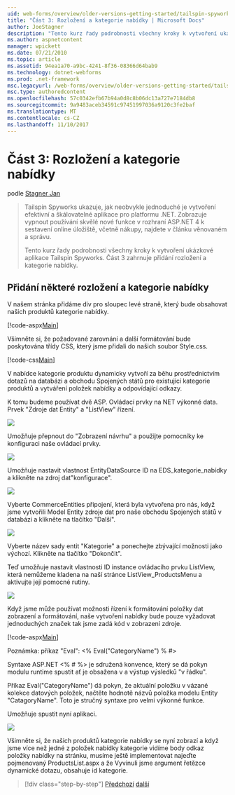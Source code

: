 ```yaml
---
uid: web-forms/overview/older-versions-getting-started/tailspin-spyworks/tailspin-spyworks-part-3
title: "Část 3: Rozložení a kategorie nabídky | Microsoft Docs"
author: JoeStagner
description: "Tento kurz řady podrobnosti všechny kroky k vytvoření ukázkové aplikace Tailspin Spyworks. Část 3 zahrnuje přidání rozložení a kategorie nabídky."
ms.author: aspnetcontent
manager: wpickett
ms.date: 07/21/2010
ms.topic: article
ms.assetid: 94ea1a70-a9bc-4241-8f36-08366d64bab9
ms.technology: dotnet-webforms
ms.prod: .net-framework
msc.legacyurl: /web-forms/overview/older-versions-getting-started/tailspin-spyworks/tailspin-spyworks-part-3
msc.type: authoredcontent
ms.openlocfilehash: 57c0342efb67b94a0d8c8b06dc13a727e7184db8
ms.sourcegitcommit: 9a9483aceb34591c97451997036a9120c3fe2baf
ms.translationtype: MT
ms.contentlocale: cs-CZ
ms.lasthandoff: 11/10/2017
---
```

<a name="part-3-layout-and-category-menu"></a>Část 3: Rozložení a kategorie nabídky
====================
podle [Stagner Jan](https://github.com/JoeStagner)

> Tailspin Spyworks ukazuje, jak neobvykle jednoduché je vytvoření efektivní a škálovatelné aplikace pro platformu .NET. Zobrazuje vypnout používání skvělé nové funkce v rozhraní ASP.NET 4 k sestavení online úložiště, včetně nákupy, najdete v článku věnovaném a správu.
> 
> Tento kurz řady podrobnosti všechny kroky k vytvoření ukázkové aplikace Tailspin Spyworks. Část 3 zahrnuje přidání rozložení a kategorie nabídky.


## <a id="_Toc260221669"></a>Přidání některé rozložení a kategorie nabídky

V našem stránka přidáme div pro sloupec levé straně, který bude obsahovat našich produktů kategorie nabídky.

[!code-aspx[Main](tailspin-spyworks-part-3/samples/sample1.aspx)]

Všimněte si, že požadované zarovnání a další formátování bude poskytována třídy CSS, který jsme přidali do našich soubor Style.css.

[!code-css[Main](tailspin-spyworks-part-3/samples/sample2.css)]

V nabídce kategorie produktu dynamicky vytvoří za běhu prostřednictvím dotazů na databázi a obchodu Spojených států pro existující kategorie produktů a vytváření položek nabídky a odpovídající odkazy.

K tomu budeme používat dvě ASP. Ovládací prvky na NET výkonné data. Prvek "Zdroje dat Entity" a "ListView" řízení.

![](tailspin-spyworks-part-3/_static/image1.jpg)

Umožňuje přepnout do "Zobrazení návrhu" a použijte pomocníky ke konfiguraci naše ovládací prvky.

![](tailspin-spyworks-part-3/_static/image2.jpg)

Umožňuje nastavit vlastnost EntityDataSource ID na EDS\_kategorie\_nabídky a klikněte na zdroj dat"konfigurace".

![](tailspin-spyworks-part-3/_static/image3.jpg)

Vyberte CommerceEntities připojení, která byla vytvořena pro nás, když jsme vytvořili Model Entity zdroje dat pro naše obchodu Spojených států v databázi a klikněte na tlačítko "Další".

![](tailspin-spyworks-part-3/_static/image4.jpg)

Vyberte název sady entit "Kategorie" a ponechejte zbývající možnosti jako výchozí. Klikněte na tlačítko "Dokončit".

Teď umožňuje nastavit vlastnosti ID instance ovládacího prvku ListView, která nemůžeme kladena na naší stránce ListView\_ProductsMenu a aktivujte její pomocné rutiny.

![](tailspin-spyworks-part-3/_static/image5.jpg)

Když jsme může používat možnosti řízení k formátování položky dat zobrazení a formátování, naše vytvoření nabídky bude pouze vyžadovat jednoduchých značek tak jsme zadá kód v zobrazení zdroje.

[!code-aspx[Main](tailspin-spyworks-part-3/samples/sample3.aspx)]

Poznámka: příkaz "Eval": &lt;% Eval("CategoryName") % #&gt;

Syntaxe ASP.NET &lt;% # %&gt; je sdružená konvence, který se dá pokyn modulu runtime spustit ať je obsažena v a výstup výsledků "v řádku".

Příkaz Eval("CategoryName") dá pokyn, že aktuální položku v vázané kolekce datových položek, načtěte hodnotě názvů položka modelu Entity "CatagoryName". Toto je stručný syntaxe pro velmi výkonné funkce.

Umožňuje spustit nyní aplikaci.

![](tailspin-spyworks-part-3/_static/image6.jpg)

Všimněte si, že našich produktů kategorie nabídky se nyní zobrazí a když jsme více než jedné z položek nabídky kategorie vidíme body odkaz položky nabídky na stránku, musíme ještě implementovat najeďte pojmenovaný ProductsList.aspx a že Vyvinuli jsme argument řetězce dynamické dotazu, obsahuje  id kategorie.

>[!div class="step-by-step"]
[Předchozí](tailspin-spyworks-part-2.md)
[další](tailspin-spyworks-part-4.md)
